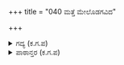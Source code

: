 +++
title = "040 ಮತ್ತೆ ಮೇಲೊಡಗವಿದ"

+++

<details><summary>ಗದ್ಯ (ಕ.ಗ.ಪ) </summary>

40. ಪುನಃ ಮೇಲೆ ಬಿದ್ದ ನೂರರವತ್ತು ಆನೆಗಳು,  ನೂರಿಪ್ಪತ್ತು ರಥಸಮೂಹ, ಮುನ್ನೂರು ಕುದುರೆಗಳು, ಒಂದು ಸಾವಿರದ  ನಾನೂರು ಪತ್ತಿ, ಪುನಃ ಐವತ್ತು ಆನೆಗಳು, ಮೂವತ್ತು ರಥಗಳು, ಇನ್ನೂರು ಕುದುರೆಗಳು, ಇಪ್ಪತ್ತನಾಲ್ಕು ಸಾವಿರಕ್ಕ್ಕಿಂತ ಹೆಚ್ಚಾದ ಕಾಲು ದಳದ ಸೈನ್ಯ ನಾಶವಾದವು.
</details>

<details><summary>ಪಾಠಾನ್ತರ (ಕ.ಗ.ಪ) </summary>

1) ಮೂವತ್ತು 'ಶರ' ಎಂಬಲ್ಲಿ ಮೂವತ್ತು 'ರಥ' ಎಂದಿರಬೇಕು. ಹಿಂದಿನ ಸಾಲುಗಳಲ್ಲಿ ಚತುರಂಗ ಬಲವನ್ನು ಹೇಳಿದ್ದಾನೆ. ಅವುಗಳನ್ನೇ ಪುನಃ (ಮರಳಿ) ಹೇಳಿರುವುದರಿಂದ ಹಿಂದಿನ ಸಾಲುಗಳಲ್ಲಿರುವಂತೆಯೇ ಇಲ್ಲಿ 'ರಥ' ಬರಬೇಕು. ಬಾಣವಲ್ಲ.  
2) ಮೇಲಾಯ್ತುಳಿದ ಪಾಯದಳವೆಂಬಲ್ಲಿ ಮೇಲಾಯ್ತಳಿದ ಪಾಯದಳವೆಂದಿರಬೇಕು. ಇಲ್ಲಿ ನಾಶವಾದ ಚತುರ್ಬಲಗಳ ಲೆಕ್ಕ ನೀಡುತ್ತಿದ್ದಾನೆ.
</details>
